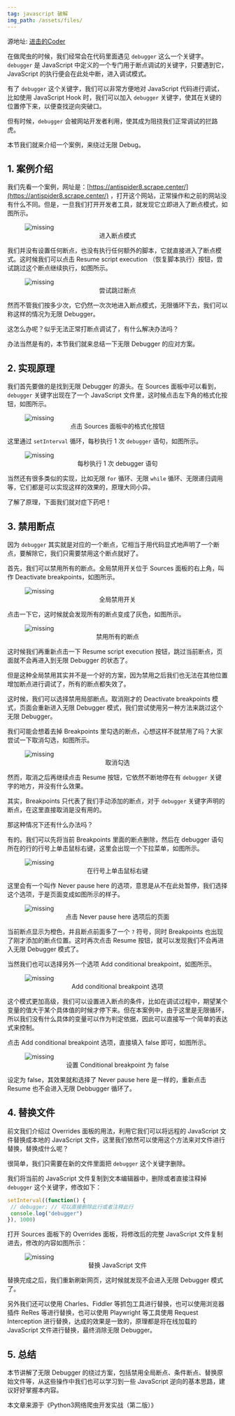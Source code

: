 ```yaml
---
tag: javascript 破解
img_path: /assets/files/
---
```

源地址: [进击的Coder](https://mp.weixin.qq.com/s/e5vyAQbVyBONBimsHPvaaw)

在做爬虫的时候，我们经常会在代码里面遇见 `debugger` 这么一个关键字。`debugger` 是 JavaScript 中定义的一个专门用于断点调试的关键字，只要遇到它，JavaScript 的执行便会在此处中断，进入调试模式。

有了 `debugger` 这个关键字，我们可以非常方便地对 JavaScript 代码进行调试，比如使用 JavaScript Hook 时，我们可以加入 `debugger` 关键字，使其在关键的位置停下来，以便查找逆向突破口。

但有时候，`debugger` 会被网站开发者利用，使其成为阻挠我们正常调试的拦路虎。

本节我们就来介绍一个案例，来绕过无限 Debug。

## 1. 案例介绍
我们先看一个案例，网址是：[https://antispider8.scrape.center/](https://antispider8.scrape.center/) ，打开这个网站，正常操作和之前的网站没有什么不同。但是，一旦我们打开开发者工具，就发现它立即进入了断点模式，如图所示。

<figure>
    <img src='2022-09-23-JavaScript逆向Debug绕过.1.png' alt='missing' />
    <figcaption style='text-align:center'>进入断点模式</figcaption>
</figure>

我们并没有设置任何断点，也没有执行任何额外的脚本，它就直接进入了断点模式。这时候我们可以点击 Resume script execution （恢复脚本执行）按钮，尝试跳过这个断点继续执行，如图所示。

<figure>
    <img src='2022-09-23-JavaScript逆向Debug绕过.2.png' alt='missing' />
    <figcaption style='text-align:center'>尝试跳过断点</figcaption>
</figure>

然而不管我们按多少次，它仍然一次次地进入断点模式，无限循环下去，我们可以称这样的情况为无限 Debugger。

这怎么办呢？似乎无法正常打断点调试了，有什么解决办法吗？

办法当然是有的，本节我们就来总结一下无限 Debugger 的应对方案。

## 2. 实现原理
我们首先要做的是找到无限 Debugger 的源头。在 Sources 面板中可以看到，`debugger` 关键字出现在了一个 JavaScript 文件里，这时候点击左下角的格式化按钮，如图所示。

<figure>
    <img src='2022-09-23-JavaScript逆向Debug绕过.3.png' alt='missing' />
    <figcaption style='text-align:center'>点击 Sources 面板中的格式化按钮</figcaption>
</figure>

这里通过 `setInterval` 循环，每秒执行 1 次 `debugger` 语句，如图所示。

<figure>
  <img src="2022-09-23-JavaScript逆向Debug绕过.4.png" alt="missing" />
  <figcaption style='text-align:center'>每秒执行 1 次 debugger 语句</figcaption>
</figure>

当然还有很多类似的实现，比如无限 `for` 循环、无限 `while` 循环、无限递归调用等，它们都是可以实现这样的效果的，原理大同小异。

了解了原理，下面我们就对症下药吧！

## 3. 禁用断点
因为 `debugger` 其实就是对应的一个断点，它相当于用代码显式地声明了一个断点，要解除它，我们只需要禁用这个断点就好了。

首先，我们可以禁用所有的断点。全局禁用开关位于 Sources 面板的右上角，叫作 Deactivate breakpoints，如图所示。

<figure>
  <img src="2022-09-23-JavaScript逆向Debug绕过.5.png" alt="missing" />
  <figcaption style='text-align:center'>全局禁用开关</figcaption>
</figure>

点击一下它，这时候就会发现所有的断点变成了灰色，如图所示。

<figure>
  <img src="2022-09-23-JavaScript逆向Debug绕过.6.png" alt="missing" />
  <figcaption style='text-align:center'>禁用所有的断点</figcaption>
</figure>

这时候我们再重新点击一下 Resume script execution 按钮，跳过当前断点，页面就不会再进入到无限 Debugger 的状态了。

但是这种全局禁用其实并不是一个好的方案，因为禁用之后我们也无法在其他位置增加断点进行调试了，所有的断点都失效了。

这时候，我们可以选择禁用局部断点。取消刚才的 Deactivate breakpoints 模式，页面会重新进入无限 Debugger 模式，我们尝试使用另一种方法来跳过这个无限 Debugger。

我们可能会想着去掉 Breakpoints 里勾选的断点，心想这样不就禁用了吗？大家尝试一下取消勾选，如图所示。

<figure>
  <img src="2022-09-23-JavaScript逆向Debug绕过.7.png" alt="missing" />
  <figcaption style='text-align:center'>取消勾选</figcaption>
</figure>

然而，取消之后再继续点击 Resume 按钮，它依然不断地停在有 `debugger` 关键字的地方，并没有什么效果。

其实，Breakpoints 只代表了我们手动添加的断点，对于 `debugger` 关键字声明的断点，在这里直接取消是没有用的。

那这种情况下还有什么办法吗？

有的。我们可以先将当前 Breakpoints 里面的断点删除，然后在 debugger 语句所在的行的行号上单击鼠标右键，这里会出现一个下拉菜单，如图所示。

<figure>
  <img src="2022-09-23-JavaScript逆向Debug绕过.8.png" alt="missing" />
  <figcaption style='text-align:center'>在行号上单击鼠标右键</figcaption>
</figure>

这里会有一个叫作 Never pause here 的选项，意思是从不在此处暂停，我们选择这个选项，于是页面变成如图所示的样子。

<figure>
  <img src="2022-09-23-JavaScript逆向Debug绕过.9.png" alt="missing" />
  <figcaption style='text-align:center'>点击 Never pause here 选项后的页面</figcaption>
</figure>

当前断点显示为橙色，并且断点前面多了一个 `?` 符号，同时 Breakpoints 也出现了刚才添加的断点位置。这时再次点击 Resume 按钮，就可以发现我们不会再进入无限 Debugger 模式了。

当然我们也可以选择另外一个选项 Add conditional breakpoint，如图所示。

<figure>
  <img src="2022-09-23-JavaScript逆向Debug绕过.10.png" alt="missing" />
  <figcaption style='text-align:center'>Add conditional breakpoint 选项</figcaption>
</figure>

这个模式更加高级，我们可以设置进入断点的条件，比如在调试过程中，期望某个变量的值大于某个具体值的时候才停下来。但在本案例中，由于这里是无限循环，所以我们没有什么具体的变量可以作为判定依据，因此可以直接写一个简单的表达式来控制。

点击 Add conditional breakpoint 选项，直接填入 false 即可，如图所示。

<figure>
  <img src="2022-09-23-JavaScript逆向Debug绕过.11.png" alt="missing" />
  <figcaption style='text-align:center'>设置 Conditional breakpoint 为 false</figcaption>
</figure>

设定为 false，其效果就和选择了 Never pause here 是一样的，重新点击 Resume 也不会进入无限 Debbugger 循环了。

## 4. 替换文件
前文我们介绍过 Overrides 面板的用法，利用它我们可以将远程的 JavaScript 文件替换成本地的 JavaScript 文件，这里我们依然可以使用这个方法来对文件进行替换，替换成什么呢？

很简单，我们只需要在新的文件里面把 `debugger` 这个关键字删除。

我们将当前的 JavaScript 文件复制到文本编辑器中，删除或者直接注释掉 `debugger` 这个关键字，修改如下：
```js
setInterval((function() {
 // debugger; // 可以直接删除此行或者注释此行
 console.log("debugger")
}), 1000)
```
打开 Sources 面板下的 Overrides 面板，将修改后的完整 JavaScript 文件复制进去，修改的内容如图所示：

<figure>
  <img src="2022-09-23-JavaScript逆向Debug绕过.12.png" alt="missing" />
  <figcaption style='text-align:center'>替换 JavaScript 文件</figcaption>
</figure>

替换完成之后，我们重新刷新网页，这时候就发现不会进入无限 Debugger 模式了。

另外我们还可以使用 Charles、Fiddler 等抓包工具进行替换，也可以使用浏览器插件 ReRes 等进行替换，也可以使用 Playwright 等工具使用 Request Interception 进行替换，达成的效果是一致的，原理都是将在线加载的 JavaScript 文件进行替换，最终消除无限 Debugger。

## 5. 总结
本节讲解了无限 Debugger 的绕过方案，包括禁用全局断点、条件断点、替换原始文件等，从这些操作中我们也可以学习到一些 JavaScript 逆向的基本思路，建议好好掌握本内容。

本文章来源于《Python3网络爬虫开发实战（第二版）》
